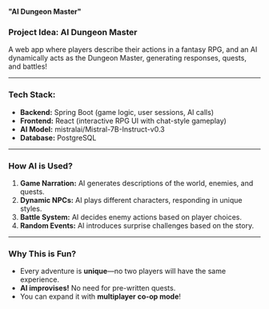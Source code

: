 **"AI Dungeon Master"**  

### **Project Idea: AI Dungeon Master**  
A web app where players describe their actions in a fantasy RPG, and an AI dynamically acts as the Dungeon Master, generating responses, quests, and battles!  

---

### **Tech Stack:**  
- **Backend:** Spring Boot (game logic, user sessions, AI calls)  
- **Frontend:** React (interactive RPG UI with chat-style gameplay)  
- **AI Model:** mistralai/Mistral-7B-Instruct-v0.3
- **Database:** PostgreSQL

---

### **How AI is Used?**  
1. **Game Narration:** AI generates descriptions of the world, enemies, and quests.  
2. **Dynamic NPCs:** AI plays different characters, responding in unique styles.  
3. **Battle System:** AI decides enemy actions based on player choices.  
4. **Random Events:** AI introduces surprise challenges based on the story.  

---

### **Why This is Fun?**  
- Every adventure is **unique**—no two players will have the same experience.  
- **AI improvises!** No need for pre-written quests.  
- You can expand it with **multiplayer co-op mode**!  
